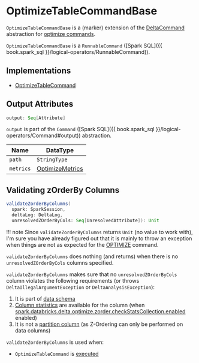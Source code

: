 # OptimizeTableCommandBase

`OptimizeTableCommandBase` is a (marker) extension of the [DeltaCommand](../DeltaCommand.md) abstraction for [optimize commands](#implementations).

`OptimizeTableCommandBase` is a `RunnableCommand` ([Spark SQL]({{ book.spark_sql }}/logical-operators/RunnableCommand)).

## Implementations

* [OptimizeTableCommand](OptimizeTableCommand.md)

## <span id="output"> Output Attributes

```scala
output: Seq[Attribute]
```

`output` is part of the `Command` ([Spark SQL]({{ book.spark_sql }}/logical-operators/Command#output)) abstraction.

Name | DataType
-----|---------
 `path` | `StringType`
 `metrics` | [OptimizeMetrics](OptimizeMetrics.md)

## <span id="validateZorderByColumns"> Validating zOrderBy Columns

```scala
validateZorderByColumns(
  spark: SparkSession,
  deltaLog: DeltaLog,
  unresolvedZOrderByCols: Seq[UnresolvedAttribute]): Unit
```

!!! note
    Since `validateZorderByColumns` returns `Unit` (no value to work with), I'm sure you have already figured out that it is mainly to throw an exception when things are not as expected for the [OPTIMIZE](index.md) command.

`validateZorderByColumns` does nothing (and returns) when there is no `unresolvedZOrderByCols` columns specified.

`validateZorderByColumns` makes sure that no `unresolvedZOrderByCols` column violates the following requirements (or throws `DeltaIllegalArgumentException` or `DeltaAnalysisException`):

1. It is part of [data schema](../../Metadata.md#dataSchema)
1. [Column statistics](../../StatisticsCollection.md#statCollectionSchema) are available for the column (when [spark.databricks.delta.optimize.zorder.checkStatsCollection.enabled](../../DeltaSQLConf.md#DELTA_OPTIMIZE_ZORDER_COL_STAT_CHECK) enabled)
1. It is not a [partition column](../../Metadata.md#partitionColumns) (as Z-Ordering can only be performed on data columns)

`validateZorderByColumns` is used when:

* `OptimizeTableCommand` is [executed](OptimizeTableCommand.md#run)
